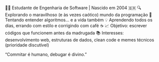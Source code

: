 👨‍💻 Estudante de Engenharia de Software | Nascido em 2004 🇧🇷
🔍 Explorando o maravilhoso (e às vezes caótico) mundo da programação
🧠 Tentando entender algoritmos... e a vida também
💡 Aprendendo todos os dias, errando com estilo e corrigindo com café ☕
📈 Objetivo: escrever códigos que funcionem antes da madrugada
📚 Interesses: desenvolvimento web, estruturas de dados, clean code e memes técnicos (prioridade discutível)

“Commitar é humano, debugar é divino.”
